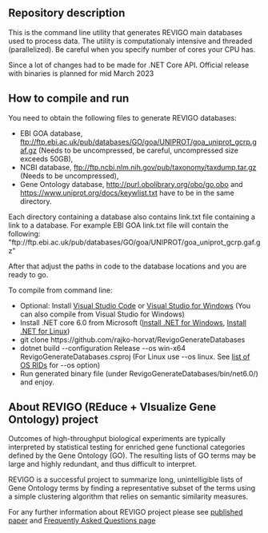 ﻿## Repository description
<p>This is the command line utility that generates REVIGO main databases used to process data. 
The utility is computationaly intensive and threaded (parallelized). Be careful when you specify number of cores your CPU has.</p>
<p>Since a lot of changes had to be made for .NET Core API. Official release with binaries is planned for mid March 2023</p>

## How to compile and run
<p>You need to obtain the following files to generate REVIGO databases:
<ul>
	<li>EBI GOA database, <a href="ftp://ftp.ebi.ac.uk/pub/databases/GO/goa/UNIPROT/goa_uniprot_gcrp.gaf.gz">ftp://ftp.ebi.ac.uk/pub/databases/GO/goa/UNIPROT/goa_uniprot_gcrp.gaf.gz</a> (Needs to be uncompressed, be careful, uncompressed size exceeds 50GB),</li>
	<li>NCBI database, <a href="ftp://ftp.ncbi.nlm.nih.gov/pub/taxonomy/taxdump.tar.gz">ftp://ftp.ncbi.nlm.nih.gov/pub/taxonomy/taxdump.tar.gz</a> (Needs to be uncompressed),</li>
	<li>Gene Ontology database, <a href="http://purl.obolibrary.org/obo/go.obo">http://purl.obolibrary.org/obo/go.obo</a> and <a href="https://www.uniprot.org/docs/keywlist.txt">https://www.uniprot.org/docs/keywlist.txt</a> have to be in the same directory.</li>
</ul></p>
<p>Each directory containing a database also contains link.txt file containing a link to a database. For example EBI GOA link.txt file will contain the following: &quot;ftp://ftp.ebi.ac.uk/pub/databases/GO/goa/UNIPROT/goa_uniprot_gcrp.gaf.gz&quot;</p>
<p>After that adjust the paths in code to the database locations and you are ready to go.</p>
<p>To compile from command line: 
<ul>
	<li>Optional: Install <a href="https://visualstudio.microsoft.com/">Visual Studio Code</a> or <a href="https://visualstudio.microsoft.com/">Visual Studio for Windows</a> (You can also compile from Visual Studio for Windows)</li>
	<li>Install .NET core 6.0 from Microsoft (<a href="https://dotnet.microsoft.com/download">Install .NET for Windows</a>, <a href="https://learn.microsoft.com/en-us/dotnet/core/install/linux">Install .NET for Linux</a>)</li>
	<li>git clone https://github.com/rajko-horvat/RevigoGenerateDatabases</li>
	<li>dotnet build --configuration Release --os win-x64 RevigoGenerateDatabases.csproj (For Linux use --os linux. See <a href="https://learn.microsoft.com/en-us/dotnet/core/rid-catalog">list of OS RIDs</a> for --os option)</li>
	<li>Run generated binary file (under RevigoGenerateDatabases/bin/net6.0/) and enjoy.</li>
</ul></p>

## About REVIGO (REduce + VIsualize Gene Ontology) project
<p>Outcomes of high-throughput biological experiments are typically interpreted by statistical testing
for enriched gene functional categories defined by the Gene Ontology (GO). The resulting lists of GO terms 
may be large and highly redundant, and thus difficult to interpret.<p>
<p>REVIGO is a successful project to summarize long, unintelligible lists of Gene Ontology terms by finding a representative subset 
of the terms using a simple clustering algorithm that relies on semantic similarity measures.</p>
<p>For any further information about REVIGO project please see 
<a href="https://dx.doi.org/10.1371/journal.pone.0021800" target="_blank">published paper</a> and 
<a href="http://revigo.irb.hr/FAQ.aspx" target="_blank">Frequently Asked Questions page</a></p>
